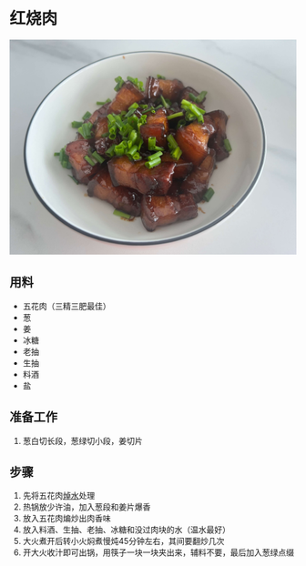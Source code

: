 # 红烧肉

![](../../imgs/红烧肉.jpg)

## 用料
- 五花肉（三精三肥最佳）
- 葱
- 姜
- 冰糖
- 老抽
- 生抽
- 料酒
- 盐

## 准备工作
1. 葱白切长段，葱绿切小段，姜切片

## 步骤
1. 先将五花肉[焯水](../tips/焯水.md)处理
2. 热锅放少许油，加入葱段和姜片爆香
3. 放入五花肉煸炒出肉香味
4. 放入料酒、生抽、老抽、冰糖和没过肉块的水（温水最好）
5. 大火煮开后转小火焖煮慢炖45分钟左右，其间要翻炒几次
6. 开大火收汁即可出锅，用筷子一块一块夹出来，辅料不要，最后加入葱绿点缀